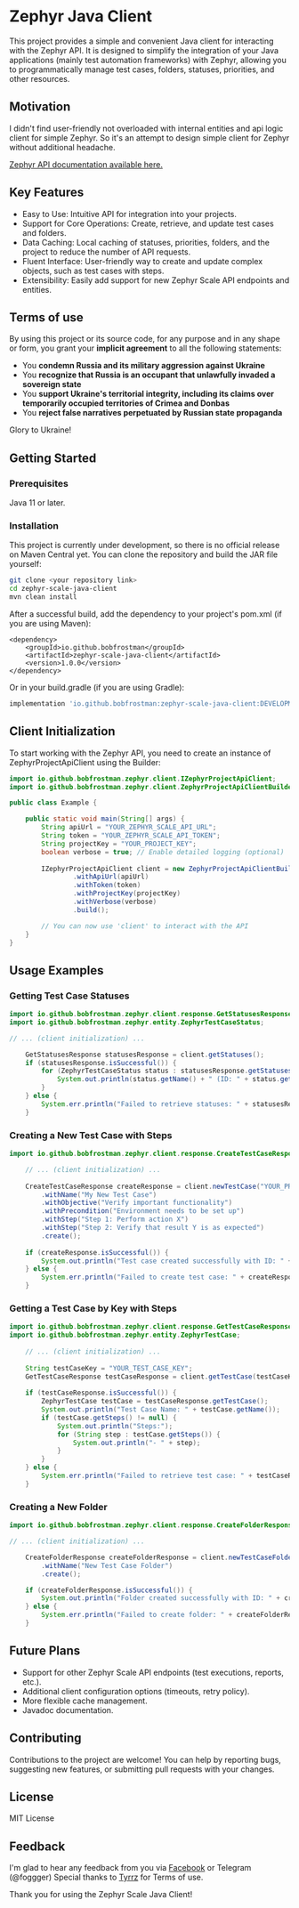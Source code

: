 # Zephyr Java Client
This project provides a simple and convenient Java client for interacting with the Zephyr API.
It is designed to simplify the integration of your Java applications (mainly test automation frameworks) with Zephyr, allowing you to programmatically manage test cases, folders, statuses, priorities, and other resources.

## Motivation
I didn't find user-friendly not overloaded with internal entities and api logic client for simple Zephyr.
So it's an attempt to design simple client for Zephyr without additional headache. 

[Zephyr API documentation available here.](https://support.smartbear.com/zephyr-scale-cloud/api-docs/#section/Authentication/Generate-a-Key)

## Key Features
- Easy to Use: Intuitive API for integration into your projects.
- Support for Core Operations: Create, retrieve, and update test cases and folders.
- Data Caching: Local caching of statuses, priorities, folders, and the project to reduce the number of API requests.
- Fluent Interface: User-friendly way to create and update complex objects, such as test cases with steps.
- Extensibility: Easily add support for new Zephyr Scale API endpoints and entities.

## Terms of use
By using this project or its source code, for any purpose and in any shape or form, you grant your **implicit agreement** to all the following statements:

- You **condemn Russia and its military aggression against Ukraine**
- You **recognize that Russia is an occupant that unlawfully invaded a sovereign state**
- You **support Ukraine's territorial integrity, including its claims over temporarily occupied territories of Crimea and Donbas**
- You **reject false narratives perpetuated by Russian state propaganda**

Glory to Ukraine!

## Getting Started

### Prerequisites
Java 11 or later.

### Installation
This project is currently under development, so there is no official release on Maven Central yet. You can clone the repository and build the JAR file yourself:

```bash
git clone <your repository link>
cd zephyr-scale-java-client
mvn clean install
```
After a successful build, add the dependency to your project's pom.xml (if you are using Maven):

```maven
<dependency>
    <groupId>io.github.bobfrostman</groupId>
    <artifactId>zephyr-scale-java-client</artifactId>
    <version>1.0.0</version>
</dependency>
```
Or in your build.gradle (if you are using Gradle):
```gradle
implementation 'io.github.bobfrostman:zephyr-scale-java-client:DEVELOPMENT-SNAPSHOT' // Replace with the actual version
```

## Client Initialization
To start working with the Zephyr  API, you need to create an instance of ZephyrProjectApiClient using the Builder:

```java
import io.github.bobfrostman.zephyr.client.IZephyrProjectApiClient;
import io.github.bobfrostman.zephyr.client.ZephyrProjectApiClientBuilder;

public class Example {

    public static void main(String[] args) {
        String apiUrl = "YOUR_ZEPHYR_SCALE_API_URL";
        String token = "YOUR_ZEPHYR_SCALE_API_TOKEN";
        String projectKey = "YOUR_PROJECT_KEY";
        boolean verbose = true; // Enable detailed logging (optional)
    
        IZephyrProjectApiClient client = new ZephyrProjectApiClientBuilder()
                .withApiUrl(apiUrl)
                .withToken(token)
                .withProjectKey(projectKey)
                .withVerbose(verbose)
                .build();

        // You can now use 'client' to interact with the API
    }
}
```
## Usage Examples
### Getting Test Case Statuses
```java
import io.github.bobfrostman.zephyr.client.response.GetStatusesResponse;
import io.github.bobfrostman.zephyr.entity.ZephyrTestCaseStatus;

// ... (client initialization) ...

    GetStatusesResponse statusesResponse = client.getStatuses();
    if (statusesResponse.isSuccessful()) {
        for (ZephyrTestCaseStatus status : statusesResponse.getStatuses()) {
            System.out.println(status.getName() + " (ID: " + status.getId() + ")");
        }
    } else {
        System.err.println("Failed to retrieve statuses: " + statusesResponse.getErrorMessage());
    }
```

### Creating a New Test Case with Steps
```java
import io.github.bobfrostman.zephyr.client.response.CreateTestCaseResponse;

    // ... (client initialization) ...
    
    CreateTestCaseResponse createResponse = client.newTestCase("YOUR_PROJECT_KEY")
        .withName("My New Test Case")
        .withObjective("Verify important functionality")
        .withPrecondition("Environment needs to be set up")
        .withStep("Step 1: Perform action X")
        .withStep("Step 2: Verify that result Y is as expected")
        .create();
        
    if (createResponse.isSuccessful()) {
        System.out.println("Test case created successfully with ID: " + createResponse.getCreatedTestCase().getKey());
    } else {
        System.err.println("Failed to create test case: " + createResponse.getErrorMessage());
    }
```

### Getting a Test Case by Key with Steps
```java
import io.github.bobfrostman.zephyr.client.response.GetTestCaseResponse;
import io.github.bobfrostman.zephyr.entity.ZephyrTestCase;
    
    // ... (client initialization) ...
    
    String testCaseKey = "YOUR_TEST_CASE_KEY";
    GetTestCaseResponse testCaseResponse = client.getTestCase(testCaseKey, true);
    
    if (testCaseResponse.isSuccessful()) {
        ZephyrTestCase testCase = testCaseResponse.getTestCase();
        System.out.println("Test Case Name: " + testCase.getName());
        if (testCase.getSteps() != null) {
            System.out.println("Steps:");
            for (String step : testCase.getSteps()) {
                System.out.println("- " + step);
            }
        }
    } else {
        System.err.println("Failed to retrieve test case: " + testCaseResponse.getErrorMessage());
    }
```

### Creating a New Folder
```java
import io.github.bobfrostman.zephyr.client.response.CreateFolderResponse;

// ... (client initialization) ...

    CreateFolderResponse createFolderResponse = client.newTestCaseFolder()
        .withName("New Test Case Folder")
        .create();

    if (createFolderResponse.isSuccessful()) {
        System.out.println("Folder created successfully with ID: " + createFolderResponse.getCreatedFolder().getId());
    } else {
        System.err.println("Failed to create folder: " + createFolderResponse.getErrorMessage());
    }
```
## Future Plans
- Support for other Zephyr Scale API endpoints (test executions, reports, etc.).
- Additional client configuration options (timeouts, retry policy).
- More flexible cache management.
- Javadoc documentation.

## Contributing
Contributions to the project are welcome! You can help by reporting bugs, suggesting new features, or submitting pull requests with your changes.

## License
MIT License

## Feedback
I'm glad to hear any feedback from you via [Facebook](https://www.facebook.com/maksym.zaverukha.37) or Telegram (@foggger)
Special thanks to [Tyrrz](https://github.com/Tyrrrz) for Terms of use.

Thank you for using the Zephyr Scale Java Client!